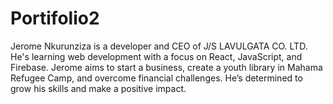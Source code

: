# Portifolio2
Jerome Nkurunziza is a developer and CEO of J/S LAVULGATA CO. LTD. He's learning web development with a focus on React, JavaScript, and Firebase. Jerome aims to start a business, create a youth library in Mahama Refugee Camp, and overcome financial challenges. He’s determined to grow his skills and make a positive impact.
